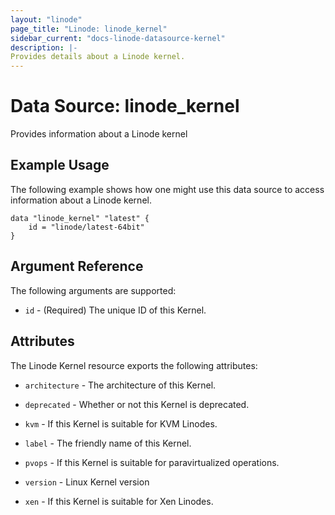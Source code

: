 ```yaml
---
layout: "linode"
page_title: "Linode: linode_kernel"
sidebar_current: "docs-linode-datasource-kernel"
description: |-
Provides details about a Linode kernel.
---
```


# Data Source: linode\_kernel

Provides information about a Linode kernel

## Example Usage

The following example shows how one might use this data source to access information about a Linode kernel.

```hcl
data "linode_kernel" "latest" {
    id = "linode/latest-64bit"
}
```

## Argument Reference

The following arguments are supported:

* `id` - (Required) The unique ID of this Kernel.

## Attributes

The Linode Kernel resource exports the following attributes:

* `architecture` - The architecture of this Kernel.

* `deprecated` - Whether or not this Kernel is deprecated.

* `kvm` - If this Kernel is suitable for KVM Linodes.

* `label` - The friendly name of this Kernel.

* `pvops` - If this Kernel is suitable for paravirtualized operations.

* `version` - Linux Kernel version

* `xen` - If this Kernel is suitable for Xen Linodes.
